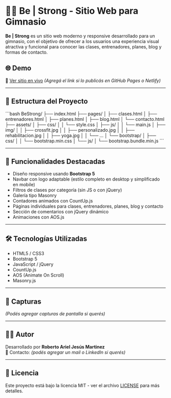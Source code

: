 # 🏋️‍♂️ Be | Strong - Sitio Web para Gimnasio

**Be | Strong** es un sitio web moderno y responsive desarrollado para un gimnasio, con el objetivo de ofrecer a los usuarios una experiencia visual atractiva y funcional para conocer las clases, entrenadores, planes, blog y formas de contacto.

## 🌐 Demo

🔗 [Ver sitio en vivo](#) *(Agregá el link si lo publicás en GitHub Pages o Netlify)*

---

## 📁 Estructura del Proyecto

´´´bash
BeStrong/ ├── index.html ├── pages/ │ ├── clases.html │ ├── entrenadores.html │ ├── planes.html │ ├── blog.html │ └── contacto.html ├── assets/ │ ├── css/ │ │ └── style.css │ ├── js/ │ │ └── main.js │ ├── img/ │ │ ├── crossfit.jpg │ │ ├── personalizado.jpg │ │ ├── rehabilitacion.jpg │ │ ├── yoga.jpg │ │ └── ... │ └── bootstrap/ │ ├── css/ │ │ └── bootstrap.min.css │ └── js/ │ └── bootstrap.bundle.min.js
´´´


---

## 🚀 Funcionalidades Destacadas

- Diseño responsive usando **Bootstrap 5**
- Navbar con logo adaptable (estilo completo en desktop y simplificado en mobile)
- Filtros de clases por categoría (sin JS o con jQuery)
- Galería tipo Masonry
- Contadores animados con CountUp.js
- Páginas individuales para clases, entrenadores, planes, blog y contacto
- Sección de comentarios con jQuery dinámico
- Animaciones con AOS.js

---

## 🛠️ Tecnologías Utilizadas

- HTML5 / CSS3
- Bootstrap 5
- JavaScript / jQuery
- CountUp.js
- AOS (Animate On Scroll)
- Masonry.js

---

## 📸 Capturas

*(Podés agregar capturas de pantalla si querés)*

---

## 🧑‍💻 Autor

Desarrollado por **Roberto Ariel Jesús Martinez**  
📧 Contacto: *(podés agregar un mail o LinkedIn si querés)*

---

## 📄 Licencia

Este proyecto está bajo la licencia MIT - ver el archivo [LICENSE](LICENSE) para más detalles.

